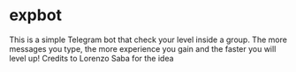 # expbot
This is a simple Telegram bot that check your level inside a group.
The more messages you type, the more experience you gain and the faster you will level up!
Credits to Lorenzo Saba for the idea
